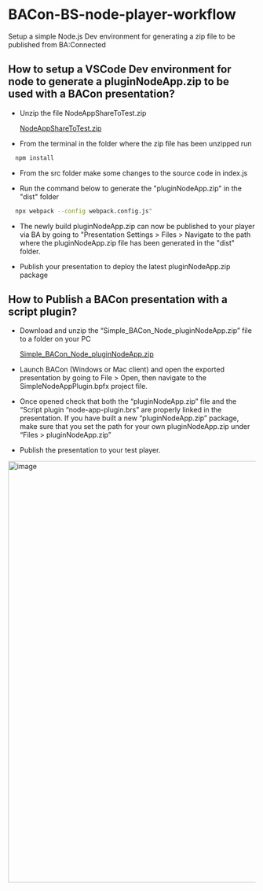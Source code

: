 # BACon-BS-node-player-workflow
Setup a simple Node.js Dev environment for generating a zip file to be published from BA:Connected 

## How to setup a VSCode Dev environment for node to generate a pluginNodeApp.zip to be used with a BACon presentation? 

* Unzip the file NodeAppShareToTest.zip
   
   [NodeAppShareToTest.zip](https://github.com/RomeoLB/BACon-BS-node-player-workflow/files/14938698/NodeAppShareToTest.zip)

* From the terminal in the folder where the zip file has been unzipped run
```bash
  npm install
```

* From the src folder make some changes to the source code in index.js

* Run the command below to generate the "pluginNodeApp.zip" in the "dist" folder
```bash
  npx webpack --config webpack.config.js" 
```
* The newly build  pluginNodeApp.zip can now be published to your player via BA by going to "Presentation Settings > Files > Navigate to the path where the pluginNodeApp.zip file has been generated in the "dist" folder.

* Publish your presentation to deploy the latest pluginNodeApp.zip package


## How to Publish a BACon presentation with a script plugin?


*	Download and unzip the “Simple_BACon_Node_pluginNodeApp.zip” file to a folder on your PC
    
      [Simple_BACon_Node_pluginNodeApp.zip](https://github.com/RomeoLB/BACon-BS-node-player-workflow/files/14938485/Simple_BACon_Node_pluginNodeApp.zip)
*	Launch BACon (Windows or Mac client) and open the exported presentation by going to File > Open, then navigate to the SimpleNodeAppPlugin.bpfx project file.

*	Once opened check that both the “pluginNodeApp.zip” file and the “Script plugin “node-app-plugin.brs” are properly linked in the presentation. If you have built a new “pluginNodeApp.zip” package, make sure that you set the path for your own pluginNodeApp.zip under “Files > pluginNodeApp.zip”

*	Publish the presentation to your test player.

   

<img width="857" alt="image" src="https://github.com/RomeoLB/BACon-BS-node-player-workflow/assets/136584791/a219d1ab-e973-4920-8e2a-4ec41cf17d1f">
